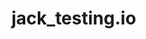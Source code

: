 # jack_testing.io
<html>
  <head>
    <meta name="viewport" content="width=device-width, initial-scale=1" />
    <script src="https://cdn.jsdelivr.net/gh/hiukim/mind-ar-js@1.0.0/dist/mindar-image.prod.js"></script>
    <script src="https://aframe.io/releases/1.2.0/aframe.min.js"></script>
    <script src="https://cdn.jsdelivr.net/gh/hiukim/mind-ar-js@1.0.0/dist/mindar-image-aframe.prod.js"></script>
  </head>

  <body>
    <a-scene mindar-image="imageTargetSrc: ./targets.mind;" vr-mode-ui="enabled: false" device-orientation-permission-ui="enabled: false">
      <a-camera position="0 0 0" look-controls="enabled: false"></a-camera>
      <a-entity mindar-image-target="targetIndex: 0">
        <a-plane color="blue" opaciy="0.5" position="0 0 0" height="1" width="1" rotation="0 0 0"></a-plane>
      </a-entity>
    </a-scene>
  </body>
</html>
